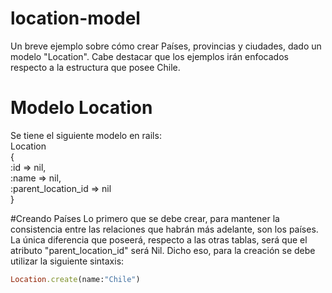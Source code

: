 # location-model
Un breve ejemplo sobre cómo crear Países, provincias y ciudades, dado un modelo "Location". Cabe destacar que los ejemplos irán enfocados respecto a la estructura que posee Chile.
# Modelo Location
Se tiene el siguiente modelo en rails:<br />
Location<br />
{<br />
  :id => nil,<br />
  :name => nil,<br />
  :parent_location_id => nil<br />
}

#Creando Países
Lo primero que se debe crear, para mantener la consistencia entre las relaciones que habrán más adelante, son los países. La única diferencia que poseerá, respecto a las otras tablas, será que el atributo "parent_location_id" será Nil. Dicho eso, para la creación se debe utilizar la siguiente sintaxis:
```ruby
Location.create(name:"Chile")
```
